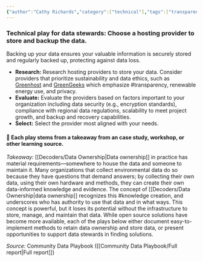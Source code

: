 ```yaml
---
{"author":"Cathy Richards","category":["technical"],"tags":["transparency","dataencryption","storage"],"dg-publish":true,"permalink":"/plays/play-14-choose-a-hosting-provider-to-store-and-backup-the-data-consider-alternatives-to-traditional-hosting/","dgPassFrontmatter":true}
---
```


### **Technical play for data stewards: Choose a hosting provider to store and backup the data.** 
Backing up your data ensures your valuable information is securely stored and regularly backed up, protecting against data loss.
- **Research:** Research hosting providers to store your data. Consider providers that prioritize sustainability and data ethics, such as [Greenhost](https://greenhost.net/) and [GreenGeeks](https://www.greengeeks.com/) which emphasize #transparency, renewable energy use, and privacy.
- **Evaluate:** Evaluate the providers based on factors important to your organization including data security (e.g., encryption standards), compliance with regional data regulations, scalability to meet project growth, and backup and recovery capabilities.
- **Select:** Select the provider most aligned with your needs.


#### 🌱 Each play stems from a takeaway from an case study, workshop, or other learning source. 

*Takeaway:* [[Decoders/Data Ownership\|Data ownership]] in practice has material requirements—somewhere to house the data and someone to maintain it.
Many organizations that collect environmental data do so because they have questions that demand answers; by collecting their own data, using their own hardware and methods, they can create their own data-informed knowledge and evidence. The concept of [[Decoders/Data Ownership\|data ownership]] recognizes this #knowledge creation, and underscores who has authority to use that data and in what ways. This concept is powerful, but it loses its potential without the infrastructure to store, manage, and maintain that data. While open source solutions have become more available, each of the plays below either document easy-to-implement methods to retain data ownership and store data, or present opportunities to support data stewards in finding solutions.

*Source:* Community Data Playbook ([[Community Data Playbook/Full report\|Full report]])